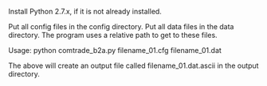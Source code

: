 Install Python 2.7.x, if it is not already installed.

Put all config files in the config directory.
Put all data files in the data directory.
The program uses a relative path to get to these files.

Usage:
python comtrade_b2a.py filename_01.cfg filename_01.dat

The above will create an output file called filename_01.dat.ascii in the output directory.